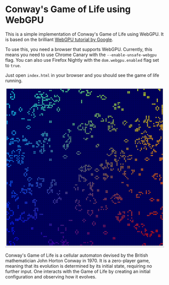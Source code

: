 # Conway's Game of Life using WebGPU

This is a simple implementation of Conway's Game of Life using WebGPU. It is based on the brilliant [WebGPU tutorial by Google](https://codelabs.developers.google.com/your-first-webgpu-app#0).

To use this, you need a browser that supports WebGPU. Currently, this means you need to use Chrome Canary with the `--enable-unsafe-webgpu` flag. You can also use Firefox Nightly with the `dom.webgpu.enabled` flag set to `true`.

Just open `index.html` in your browser and you should see the game of life running.

![Game of Life Preview](conway-game-of-life.gif)

Conway's Game of Life is a cellular automaton devised by the British mathematician John Horton Conway in 1970. It is a zero-player game, meaning that its evolution is determined by its initial state, requiring no further input. One interacts with the Game of Life by creating an initial configuration and observing how it evolves.
